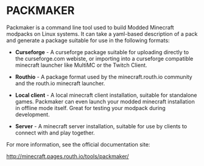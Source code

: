 # PACKMAKER

Packmaker is a command line tool used to build Modded Minecraft modpacks on
Linux systems. It can take a yaml-based description of a pack and generate
a package suitable for use in the following formats:

* **Curseforge** - A curseforge package suitable for uploading directly to the
  curseforge.com webiste, or importing into a curseforge compatible minecraft
  launcher like MultiMC or the Twitch Client.

* **Routhio** - A package format used by the minecraft.routh.io community and the
  routh.io minecraft launcher.

* **Local client** - A local minecraft client installation, suitable for standalone
  games.  Packmaker can even launch your modded minecraft installation in
  offline mode itself. Great for testing your modpack during development.

* **Server** - A minecraft server installation, suitable for use by clients to
  connect with and play together.

For more information, see the official documentation site:

   http://minecraft.pages.routh.io/tools/packmaker/
